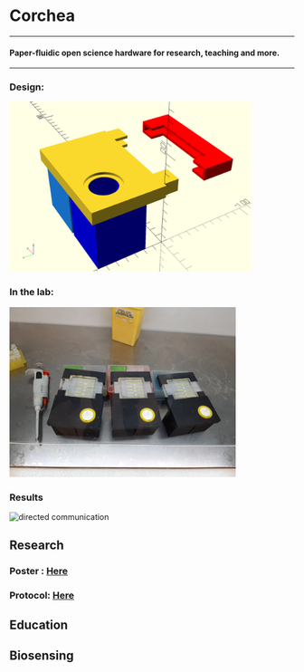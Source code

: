 # Corchea
---
#### Paper-fluidic open science hardware for research, teaching and more.
---
### Design: 
<img src="https://github.com/Open-Hardware-Leaders/Corchea/blob/master/Corchea%20design.png" height="300" />

### In the lab: 
<img src="https://github.com/Open-Hardware-Leaders/Corchea/blob/master/Corchea%20in%20lab.jpg" height="300" />

### Results
![directed communication ](https://giphy.com/gifs/L1Vt24XH6mpyPsZjr8/html5)

## Research
### Poster : [Here](https://www.researchgate.net/publication/334523532_Open-Source_Paper-Fluidic_Device_for_Bacterial_Culture_Communication_and_Biocomputing)
### Protocol: [Here](https://www.protocols.io/view/corchea-paper-based-microfluidic-device-vtwe6pe)

## Education

## Biosensing
